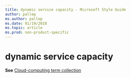 ```yaml
---
title: dynamic service capacity - Microsoft Style Guide
author: pallep
ms.author: pallep
ms.date: 01/19/2018
ms.topic: article
ms.prod: non-product-specific
---
```


# dynamic service capacity

**See** [Cloud-computing term collection](~/a-z-word-list-term-collections/term-collections/cloud-computing-terms.md)
